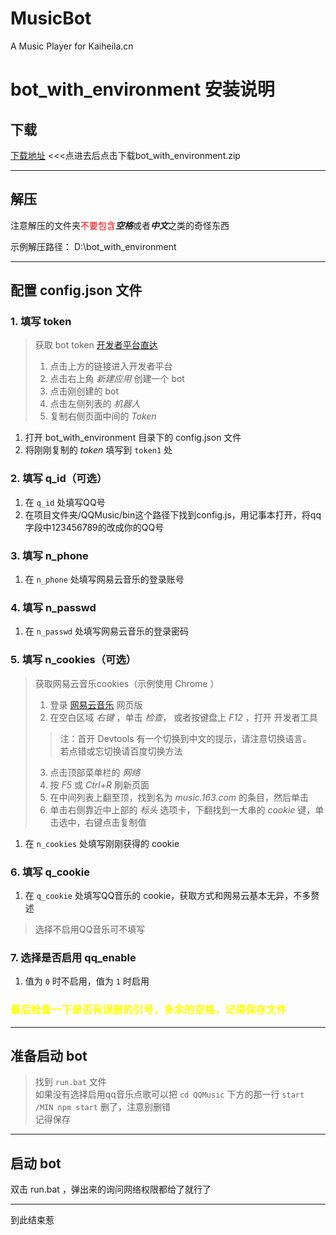 # MusicBot
A Music Player for Kaiheila.cn

# bot_with_environment 安装说明

## **下载**
[下载地址](https://github.com/CarterGunale/MusicBot/releases) 
<<<点进去后点击下载bot_with_environment.zip

---
## **解压**
注意解压的文件夹<font color=red>不要包含</font>***空格***或者***中文***之类的奇怪东西

示例解压路径： D:\bot_with_environment

---
## **配置 config.json 文件**

### 1. 填写 token
> 获取 bot token [开发者平台直达](https://developer.kaiheila.cn/app/index)
>1. 点击上方的链接进入开发者平台
>2. 点击右上角 *新建应用* 创建一个 bot
>3. 点击刚创建的 bot 
>4. 点击左侧列表的 *机器人*
>5. 复制右侧页面中间的 *Token*


1. 打开 bot_with_environment 目录下的 config.json 文件
2. 将刚刚复制的 *token* 填写到 `token1` 处

### 2. 填写 q_id（可选）
1. 在 `q_id` 处填写QQ号
2. 在项目文件夹/QQMusic/bin这个路径下找到config.js，用记事本打开，将qq字段中123456789的改成你的QQ号

### 3. 填写 n_phone
1. 在 `n_phone` 处填写网易云音乐的登录账号

### 4. 填写 n_passwd
1. 在 `n_passwd` 处填写网易云音乐的登录密码

### 5. 填写 n_cookies（可选）
>获取网易云音乐cookies（示例使用 Chrome ）
>1. 登录 [网易云音乐](https://music.163.com/) 网页版
>2. 在空白区域 *右键* ，单击 *检查*， 或者按键盘上 *F12* ，打开 开发者工具
>>注：首开 Devtools 有一个切换到中文的提示，请注意切换语言。<br>
>>若点错或忘切换请百度切换方法
>3. 点击顶部菜单栏的 *网络*
>4. 按 *F5* 或 *Ctrl+R* 刷新页面
>5. 在中间列表上翻至顶，找到名为 *music.163.com* 的条目，然后单击 
>6. 单击右侧靠近中上部的 *标头* 选项卡，下翻找到一大串的 *cookie* 键，单击选中，右键点击复制值
1. 在 `n_cookies` 处填写刚刚获得的 cookie

### 6. 填写 q_cookie
1. 在 `q_cookie` 处填写QQ音乐的 cookie，获取方式和网易云基本无异，不多赘述
>选择不启用QQ音乐可不填写

### 7. 选择是否启用 qq_enable 
1. 值为 `0` 时不启用，值为 `1` 时启用

### <font color=yellow>**最后检查一下是否有误删的引号，多余的空格，记得保存文件**</font>

---
## **准备启动 bot**

>找到 `run.bat` 文件<br>
>如果没有选择启用qq音乐点歌可以把 `cd QQMusic` 下方的那一行 `start /MIN npm start` 删了，注意别删错<br>
>记得保存

---
## **启动 bot**
双击 run.bat ，弹出来的询问网络权限都给了就行了

---
到此结束惹
